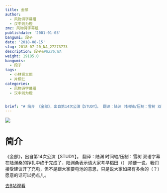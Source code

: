 ```yaml
---
title: 金部
author:
  - 风物诗字幕组
  - 汉中则为橙
zmz: 风物诗字幕组
publishdate: '2001-01-03'
bangumi: 段子
date: '2018-08-15'
slug: 2018-07-20_NA_27273773
description: 段子&#8226;NA
weight: 19185.0
bangumis:
  - 段子
tags:
  - 小林贤太郎
  - 片桐仁
categories:
  - 风物诗字幕组
  - 汉中则为橙


brief: "# 简介 《金部》，出自第14次公演【STUDY】。 翻译：陆渊 时间轴/压制：雪树 双语字幕在陆渊桑的挣扎中终于完成了，陆渊桑表示请大家考早稻田（） 顺便一说，我们接受建议开了充电，但不是跟大家要电池的意思，只是说大家如果有多余的（？）愿意的话可以扔点儿。"
---
```

![](https://i.imgur.com/oNLHose.jpg)
# 简介  
《金部》，出自第14次公演【STUDY】。
翻译：陆渊 时间轴/压制：雪树
双语字幕在陆渊桑的挣扎中终于完成了，陆渊桑表示请大家考早稻田（）
顺便一说，我们接受建议开了充电，但不是跟大家要电池的意思，只是说大家如果有多余的（？）愿意的话可以扔点儿。  

[去B站观看](https://www.bilibili.com/video/av27273773/)
 
